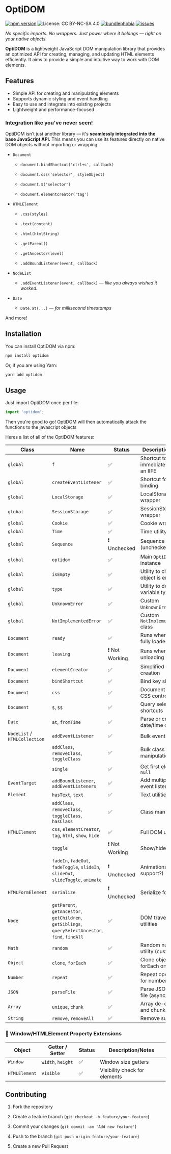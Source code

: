 # OptiDOM

[![npm version](https://img.shields.io/npm/v/optidom)](https://www.npmjs.com/package/optidom)
![License: CC BY-NC-SA 4.0](https://img.shields.io/badge/License-CC%20BY--NC--SA%204.0-lightgrey.svg)
[![bundlephobia](https://img.shields.io/bundlephobia/minzip/optidom)](https://bundlephobia.com/result?p=optidom)
[![issues](https://img.shields.io/github/issues/NTH931/optidom)](https://github.com/NTH931/optidom/issues)

*No specific imports. No wrappers. Just power where it belongs — right on your native objects.*

**OptiDOM** is a lightweight JavaScript DOM manipulation library that provides an optimized API for creating, managing, and updating HTML elements efficiently. It aims to provide a simple and intuitive way to work with DOM elements.

## Features
- Simple API for creating and manipulating elements
- Supports dynamic styling and event handling
- Easy to use and integrate into existing projects
- Lightweight and performance-focused

### Integration like you've never seen!
OptiDOM isn’t just another library — it's **seamlessly integrated into the base JavaScript API.** This means you can use its features directly on native DOM objects without importing or wrapping.
  
- `Document`

  - `document.bindShortcut('ctrl+s', callback)`

  - `document.css('selector', styleObject)`

  - `document.$('selector')`

  - `document.elementcreator('tag')`

- `HTMLElement`

  - `.css(styles)`

  - `.text(content)`

  - `.html(htmlString)`

  - `.getParent()`

  - `.getAncestor(level)`

  - `.addBoundListener(event, callback)`

- `NodeList`

  - `.addEventListener(event, callback)` — *like you always wished it worked.*

- `Date`

  - `Date.at(...)` — *for millisecond timestamps*

And more!

## Installation

You can install OptiDOM via npm:

```bash
npm install optidom
```
Or, if you are using Yarn:

```bash
yarn add optidom
```
## Usage

Just import OptiDOM once per file:

```js
import 'optidom';
```
Then you're good to go! OptiDOM will then automatically attack the functions to the javascript objects

Heres a list of all of the OptiDOM features:

| **Class**                          | Name                           | Status         | Description/Notes                     |
| ------------------------------ | ------------------------------ | -------------- | ------------------------------------- |
| `global`                       | `f`                            | ✅             | Shortcut to immediately invoke an IIFE |
| `global`                       | `createEventListener`          | ✅             | Shortcut for event binding             |
| `global`                       | `LocalStorage`                 | ✅             | LocalStorage wrapper                   |
| `global`                       | `SessionStorage`               | ✅             | SessionStorage wrapper                 |
| `global`                       | `Cookie`                       | ✅             | Cookie wrapper                         |
| `global`                       | `Time`                         | ✅             | Time utility class                     |
| `global`                       | `Sequence`                     | ❗ Unchecked    | Sequence utility (unchecked)           |
| `global`                       | `optidom`                      | ✅             | Main `OptiDOM` instance                |
| `global`                       | `isEmpty`                      | ✅             | Utility to check if an object is empty |
| `global`                       | `type`                         | ✅             | Utility to detect variable type        |
| `global`                       | `UnknownError`                 | ✅             | Custom `UnknownError` class            |
| `global`                       | `NotImplementedError`          | ✅             | Custom `NotImplementedError` class     |
| `Document`                    | `ready`                        | ✅             | Runs when DOM is fully loaded         |
| `Document`                    | `leaving`                      | ❗ Not Working | Runs when page is unloading           |
| `Document`                    | `elementCreator`               | ✅             | Simplified element creation           |
| `Document`                    | `bindShortcut`                 | ✅             | Bind key shortcuts                    |
| `Document`                    | `css`                          | ✅             | Document-wide CSS control             |
| `Document`                    | `$`, `$$`                      | ✅             | Query selector shortcuts              |
| `Date`                        | `at`, `fromTime`               | ✅             | Parse or create date/time objects     |
| `NodeList` / `HTMLCollection` | `addEventListener`             | ✅             | Bulk event listeners                  |
|                               | `addClass`, `removeClass`, `toggleClass` | ✅   | Bulk class manipulation              |
|                               | `single`                       | ✅             | Get first element or `null`           |
| `EventTarget`                 | `addBoundListener`, `addEventListeners` | ✅    | Add multiple/bound event listeners   |
| `Element`                     | `hasText`, `text`              | ✅             | Text utilities                       |
|                               | `addClass`, `removeClass`, `toggleClass`, `hasClass` | ✅ | Class manipulation                 |
| `HTMLElement`                 | `css`, `elementCreator`, `tag`, `html`, `show`, `hide` | ✅ | Full DOM utility |suite               |
|                               | `toggle`                       | ❗ Not Working | Show/hide toggle                     |
|                               | `fadeIn`, `fadeOut`, `fadeToggle`, `slideIn`, `slideOut`, `slideToggle`, `animate` | ❗ Unchecked | Animations (future support?)         |
| `HTMLFormElement`             | `serialize`                    | ❗ Unchecked   | Serialize form fields                |
| `Node`                        | `getParent`, `getAncestor`, `getChildren`, `getSiblings`, `querySelectAncestor`, `find`, `findAll` | ✅ | DOM traversal utilities             |
| `Math`                        | `random`                       | ✅             | Random number utility (customized)   |
| `Object`                      | `clone`, `forEach`             | ✅             | Clone objects, forEach on objects     |
| `Number`                      | `repeat`                       | ✅             | Repeat operations for numbers         |
| `JSON`                        | `parseFile`                    | ✅             | Parse JSON from a file (async/await)  |
| `Array`                       | `unique`, `chunk`              | ✅             | Array de-duplicate and chunking       |
| `String`                      | `remove`, `removeAll`          | ✅             | Remove substrings                     |


### 📏 Window/HTMLElement Property Extensions

| Object                        | Getter / Setter                | Status         | Description/Notes                    |
| ----------------------------- | ------------------------------ | -------------- | ------------------------------------ |
| `Window`                      | `width`, `height`              | ✅             | Window size getters                  |
| `HTMLElement`                 | `visible`                      | ✅             | Visibility check for elements        |


## Contributing

1. Fork the repository

2. Create a feature branch (`git checkout -b feature/your-feature`)

3. Commit your changes (`git commit -am 'Add new feature'`)

4. Push to the branch (`git push origin feature/your-feature`)

5. Create a new Pull Request